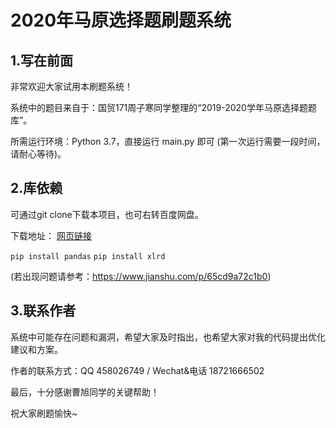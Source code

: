 # 2020年马原选择题刷题系统

## 1.写在前面

非常欢迎大家试用本刷题系统！

系统中的题目来自于：国贸171周子寒同学整理的“2019-2020学年马原选择题题库”。

所需运行环境：Python 3.7，直接运行 main.py 即可 (第一次运行需要一段时间，请耐心等待)。

## 2.库依赖

可通过git clone下载本项目，也可右转百度网盘。

下载地址： [网页链接](https://pan.baidu.com/s/1EWK69nF_cGFckmXyIRjeSQ) 

`pip install pandas`
`pip install xlrd `

(若出现问题请参考：https://www.jianshu.com/p/65cd9a72c1b0)

## 3.联系作者

系统中可能存在问题和漏洞，希望大家及时指出，也希望大家对我的代码提出优化建议和方案。

作者的联系方式：QQ 458026749 / Wechat&电话 18721666502

最后，十分感谢曹旭同学的关键帮助！

祝大家刷题愉快~

